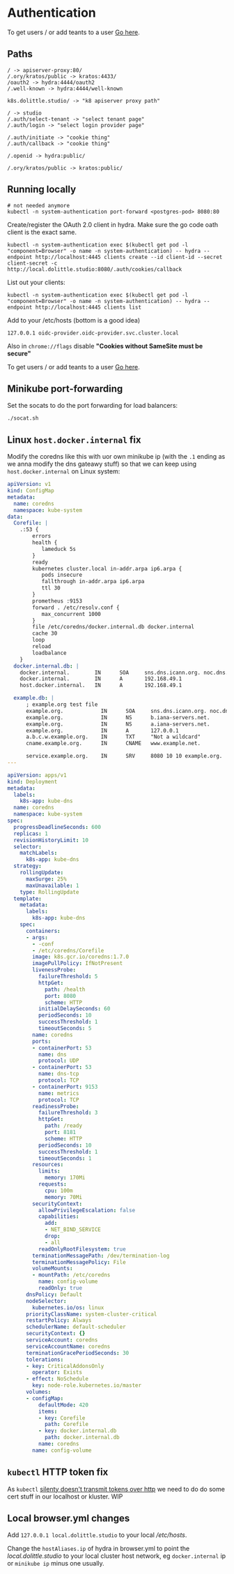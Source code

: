 # Authentication
To get users / or add teants to a user [Go here](./Documentation/user-management.md).

## Paths

```
/ -> apiserver-proxy:80/
/.ory/kratos/public -> kratos:4433/
/oauth2 -> hydra:4444/oauth2
/.well-known -> hydra:4444/well-known

k8s.dolittle.studio/ -> "k8 apiserver proxy path"

/ -> studio
/.auth/select-tenant -> "select tenant page"
/.auth/login -> "select login provider page"

/.auth/initiate -> "cookie thing"
/.auth/callback -> "cookie thing"

/.openid -> hydra:public/

/.ory/kratos/public -> kratos:public/
```

## Running locally

```shell
# not needed anymore
kubectl -n system-authentication port-forward <postgres-pod> 8080:80
```

Create/register the OAuth 2.0 client in hydra. Make sure the go code oath client is the exact same.
```shell
kubectl -n system-authentication exec $(kubectl get pod -l "component=Browser" -o name -n system-authentication) -- hydra --endpoint http://localhost:4445 clients create --id client-id --secret client-secret -c http://local.dolittle.studio:8080/.auth/cookies/callback
```

List out your clients:
```shell
kubectl -n system-authentication exec $(kubectl get pod -l "component=Browser" -o name -n system-authentication) -- hydra --endpoint http://localhost:4445 clients list
```

Add to your /etc/hosts (bottom is a good idea)
```
127.0.0.1 oidc-provider.oidc-provider.svc.cluster.local
```

Also in `chrome://flags` disable __"Cookies without SameSite must be secure"__

To get users / or add teants to a user [Go here](./Documentation/user-management.md).


## Minikube port-forwarding
Set the socats to do the port forwarding for load balancers:
```shell
./socat.sh
```

## Linux `host.docker.internal` fix
Modify the coredns like this with uor own minikube ip (with the `.1` ending as we anna modify the dns gateawy stuff) so that we can keep using `host.docker.internal` on Linux system:

```yaml
apiVersion: v1
kind: ConfigMap
metadata:
  name: coredns
  namespace: kube-system
data:
  Corefile: |
    .:53 {
        errors
        health {
           lameduck 5s
        }
        ready
        kubernetes cluster.local in-addr.arpa ip6.arpa {
           pods insecure
           fallthrough in-addr.arpa ip6.arpa
           ttl 30
        }
        prometheus :9153
        forward . /etc/resolv.conf {
           max_concurrent 1000
        }
        file /etc/coredns/docker.internal.db docker.internal
        cache 30
        loop
        reload
        loadbalance
    }
  docker.internal.db: |
    docker.internal.        IN      SOA     sns.dns.icann.org. noc.dns.icann.org. 2015082541 7200 3600 1209600 3600
    docker.internal.        IN      A       192.168.49.1
    host.docker.internal.   IN      A       192.168.49.1

  example.db: |
      ; example.org test file
      example.org.            IN      SOA     sns.dns.icann.org. noc.dns.icann.org. 2015082541 7200 3600 1209600 3600
      example.org.            IN      NS      b.iana-servers.net.
      example.org.            IN      NS      a.iana-servers.net.
      example.org.            IN      A       127.0.0.1
      a.b.c.w.example.org.    IN      TXT     "Not a wildcard"
      cname.example.org.      IN      CNAME   www.example.net.

      service.example.org.    IN      SRV     8080 10 10 example.org.
---

apiVersion: apps/v1
kind: Deployment
metadata:
  labels:
    k8s-app: kube-dns
  name: coredns
  namespace: kube-system
spec:
  progressDeadlineSeconds: 600
  replicas: 1
  revisionHistoryLimit: 10
  selector:
    matchLabels:
      k8s-app: kube-dns
  strategy:
    rollingUpdate:
      maxSurge: 25%
      maxUnavailable: 1
    type: RollingUpdate
  template:
    metadata:
      labels:
        k8s-app: kube-dns
    spec:
      containers:
      - args:
        - -conf
        - /etc/coredns/Corefile
        image: k8s.gcr.io/coredns:1.7.0
        imagePullPolicy: IfNotPresent
        livenessProbe:
          failureThreshold: 5
          httpGet:
            path: /health
            port: 8080
            scheme: HTTP
          initialDelaySeconds: 60
          periodSeconds: 10
          successThreshold: 1
          timeoutSeconds: 5
        name: coredns
        ports:
        - containerPort: 53
          name: dns
          protocol: UDP
        - containerPort: 53
          name: dns-tcp
          protocol: TCP
        - containerPort: 9153
          name: metrics
          protocol: TCP
        readinessProbe:
          failureThreshold: 3
          httpGet:
            path: /ready
            port: 8181
            scheme: HTTP
          periodSeconds: 10
          successThreshold: 1
          timeoutSeconds: 1
        resources:
          limits:
            memory: 170Mi
          requests:
            cpu: 100m
            memory: 70Mi
        securityContext:
          allowPrivilegeEscalation: false
          capabilities:
            add:
            - NET_BIND_SERVICE
            drop:
            - all
          readOnlyRootFilesystem: true
        terminationMessagePath: /dev/termination-log
        terminationMessagePolicy: File
        volumeMounts:
        - mountPath: /etc/coredns
          name: config-volume
          readOnly: true
      dnsPolicy: Default
      nodeSelector:
        kubernetes.io/os: linux
      priorityClassName: system-cluster-critical
      restartPolicy: Always
      schedulerName: default-scheduler
      securityContext: {}
      serviceAccount: coredns
      serviceAccountName: coredns
      terminationGracePeriodSeconds: 30
      tolerations:
      - key: CriticalAddonsOnly
        operator: Exists
      - effect: NoSchedule
        key: node-role.kubernetes.io/master
      volumes:
      - configMap:
          defaultMode: 420
          items:
          - key: Corefile
            path: Corefile
          - key: docker.internal.db
            path: docker.internal.db
          name: coredns
        name: config-volume

```

## `kubectl` HTTP token fix
As `kubectl` [silenty doesn't transmit tokens over http](https://github.com/kubernetes/kubectl/issues/744) we need to do do some cert stuff in our localhost or kluster. WIP


## Local browser.yml changes
Add `127.0.0.1 local.dolittle.studio` to your local _/etc/hosts_.

Change the `hostAliases.ip` of hydra in browser.yml to point the _local.dolittle.studio_ to your local cluster host network, eg `docker.internal` ip or `minikube ip` minus one usually.
